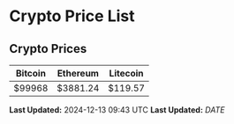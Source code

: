 # Crypto Price List

## Crypto Prices
| Bitcoin | Ethereum | Litecoin |
| ------- | -------- | -------- |
| $99968 | $3881.24 | $119.57 |
**Last Updated:** 2024-12-13 09:43 UTC
**Last Updated:** $DATE$
